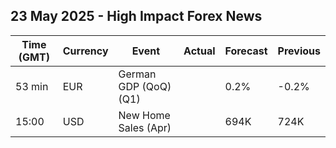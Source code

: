 ## 23 May 2025 - High Impact Forex News

| Time (GMT) | Currency | Event | Actual | Forecast | Previous |
|------|----------|-------|--------|----------|----------|
| 53 min | EUR | German GDP (QoQ) (Q1) |  | 0.2% | -0.2% |
| 15:00 | USD | New Home Sales (Apr) |  | 694K | 724K |
